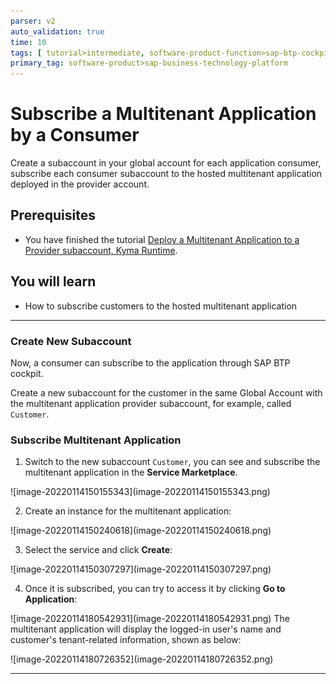```yaml
---
parser: v2
auto_validation: true
time: 10
tags: [ tutorial>intermediate, software-product-function>sap-btp-cockpit]
primary_tag: software-product>sap-business-technology-platform
---
```


# Subscribe a Multitenant Application by a Consumer
<!-- description --> Create a subaccount in your global account for each application consumer, subscribe each consumer subaccount to the hosted multitenant application deployed in the provider account.

## Prerequisites
- You have finished the tutorial [Deploy a Multitenant Application to a Provider subaccount, Kyma Runtime](deploy-multitenant-app-kyma).

## You will learn
- How to subscribe customers to the hosted multitenant application


---

### Create New Subaccount


Now, a consumer can subscribe to the application through SAP BTP cockpit.

Create a new subaccount for the customer in the same Global Account with the multitenant application provider subaccount, for example, called `Customer`.


### Subscribe Multitenant Application


1. Switch to the new subaccount `Customer`, you can see and subscribe the multitenant application in the **Service Marketplace**.
<p> </p>
<!-- border -->![image-20220114150155343](image-20220114150155343.png)

2. Create an instance for the multitenant application:
<p> </p>
<!-- border -->![image-20220114150240618](image-20220114150240618.png)

3. Select the service and click **Create**:
<p> </p>
<!-- border -->![image-20220114150307297](image-20220114150307297.png)

4. Once it is subscribed, you can try to access it by clicking **Go to Application**:
<p> </p>
<!-- border -->![image-20220114180542931](image-20220114180542931.png)
    The multitenant application will display the logged-in user's name and customer's tenant-related information, shown as below:
<p> </p>
<!-- border -->![image-20220114180726352](image-20220114180726352.png)






---
